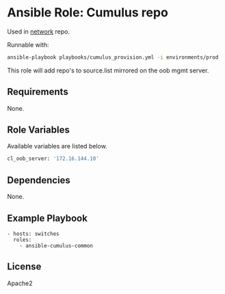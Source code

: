 # Ansible Role: Cumulus repo

Used in [network](https://github.com/naturalis/network/) repo.

Runnable with:
```bash
ansible-playbook playbooks/cumulus_provision.yml -i environments/prod
```

This role will add repo's to source.list mirrored on the oob mgmt server.

## Requirements

None.

## Role Variables

Available variables are listed below.
```bash
cl_oob_server: '172.16.144.10'
```

## Dependencies

None.

## Example Playbook

    - hosts: switches
      roles:
        - ansible-cumulus-common

## License

Apache2
